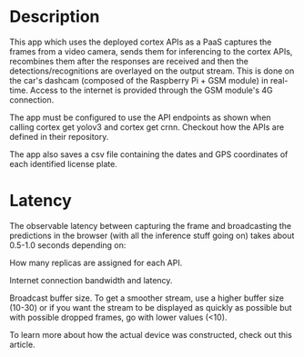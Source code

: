 # Description


This app which uses the deployed cortex APIs as a PaaS captures the frames from a video camera, sends them for inferencing to the cortex APIs, recombines them after the responses are received and then the detections/recognitions are overlayed on the output stream. This is done on the car's dashcam (composed of the Raspberry Pi + GSM module) in real-time. Access to the internet is provided through the GSM module's 4G connection.

The app must be configured to use the API endpoints as shown when calling cortex get yolov3 and cortex get crnn. Checkout how the APIs are defined in their repository.

The app also saves a csv file containing the dates and GPS coordinates of each identified license plate.

# Latency


The observable latency between capturing the frame and broadcasting the predictions in the browser (with all the inference stuff going on) takes about 0.5-1.0 seconds depending on:

How many replicas are assigned for each API.

Internet connection bandwidth and latency.

Broadcast buffer size. To get a smoother stream, use a higher buffer size (10-30) or if you want the stream to be displayed as quickly as possible but with possible dropped frames, go with lower values (<10).

To learn more about how the actual device was constructed, check out this article.
